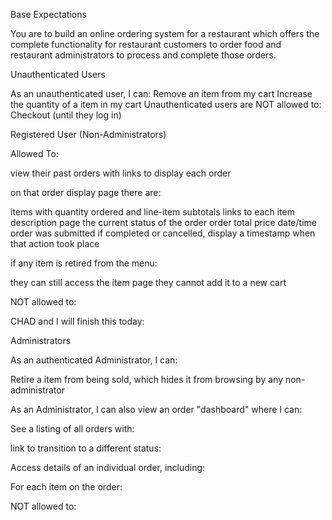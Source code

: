 Base Expectations

You are to build an online ordering system for a restaurant which offers the complete functionality for restaurant customers to order food and restaurant administrators to process and complete those orders.

Unauthenticated Users

As an unauthenticated user, I can:
Remove an item from my cart
Increase the quantity of a item in my cart
Unauthenticated users are NOT allowed to:
Checkout (until they log in)


Registered User (Non-Administrators)

Allowed To:

view their past orders with links to display each order

on that order display page there are:

items with quantity ordered and line-item subtotals
links to each item description page
the current status of the order
order total price
date/time order was submitted
if completed or cancelled, display a timestamp when that action took place


if any item is retired from the menu:

they can still access the item page
they cannot add it to a new cart

NOT allowed to:


CHAD and I will finish this today:

Administrators

As an authenticated Administrator, I can:

Retire a item from being sold, which hides it from browsing by any non-administrator

As an Administrator, I can also view an order "dashboard" where I can:

See a listing of all orders with:


link to transition to a different status:

Access details of an individual order, including:

For each item on the order:

NOT allowed to:

